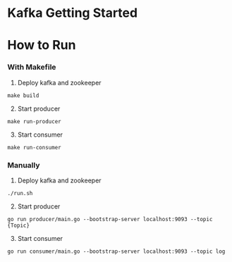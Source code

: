 # Kafka Getting Started
# How to Run
### With Makefile
1. Deploy kafka and zookeeper
```shell
make build
```
2. Start producer
```shell
make run-producer
```
3. Start consumer
```shell
make run-consumer
```
### Manually
1. Deploy kafka and zookeeper
```shell
./run.sh
```
2. Start producer
```shell
go run producer/main.go --bootstrap-server localhost:9093 --topic {Topic}
```
3. Start consumer
```shell
go run consumer/main.go --bootstrap-server localhost:9093 --topic log
```
